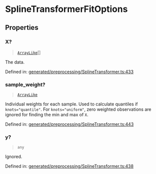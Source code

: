 # SplineTransformerFitOptions

## Properties

### X?

> [`ArrayLike`](../types/ArrayLike.md)[]

The data.

Defined in:  [generated/preprocessing/SplineTransformer.ts:433](https://github.com/transitive-bullshit/scikit-learn-ts/blob/92ab806/packages/sklearn/src/generated/preprocessing/SplineTransformer.ts#L433)

### sample\_weight?

> [`ArrayLike`](../types/ArrayLike.md)

Individual weights for each sample. Used to calculate quantiles if `knots="quantile"`. For `knots="uniform"`, zero weighted observations are ignored for finding the min and max of `X`.

Defined in:  [generated/preprocessing/SplineTransformer.ts:443](https://github.com/transitive-bullshit/scikit-learn-ts/blob/92ab806/packages/sklearn/src/generated/preprocessing/SplineTransformer.ts#L443)

### y?

> `any`

Ignored.

Defined in:  [generated/preprocessing/SplineTransformer.ts:438](https://github.com/transitive-bullshit/scikit-learn-ts/blob/92ab806/packages/sklearn/src/generated/preprocessing/SplineTransformer.ts#L438)
